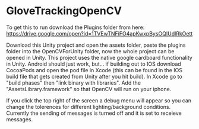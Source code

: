 # GloveTrackingOpenCV

To get this to run download the Plugins folder from here: https://drive.google.com/open?id=1TVEwTNFiFO4apKwxpBysOQIUdlRkOett

Download this Unity project and open the assets folder, paste the plugins folder into the OpenCVForUnity folder,
now the whole project can be opened in Unity. 
This project uses the native google cardboard functionality in Unity. Android should just work, 
but...
if building out to IOS download CocoaPods and open the pod file in Xcode (this can be found in the IOS build file that gets created from Unity after you hit build). In Xcode go to "build phases" then "link binary with libraries".
Add the "AssetsLibrary.framework" so that OpenCV will run on your iphone.

If you click the top right of the screen a debug menu will appear so you can change the tolerences for different lighting/background conditions. Currently the sending of messages is turned off and it is set to receieve messages. 
